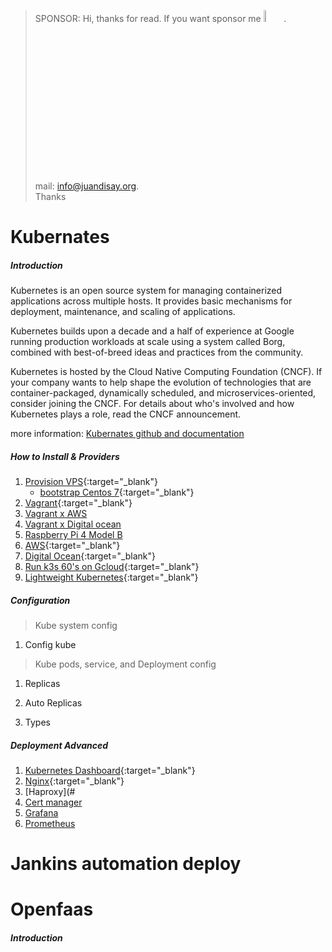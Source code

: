 >
> SPONSOR:
Hi, thanks for read.
If you want sponsor me <a href="https://www.paypal.me/juandisay" target="_blank"><img src="https://image.flaticon.com/icons/png/512/1462/1462232.png" width="7%"></a>. <br />
mail: info@juandisay.org. <br />
Thanks

# Kubernates

##### Introduction
Kubernetes is an open source system for managing containerized applications across multiple hosts. It provides basic mechanisms for deployment, maintenance, and scaling of applications.

Kubernetes builds upon a decade and a half of experience at Google running production workloads at scale using a system called Borg, combined with best-of-breed ideas and practices from the community.

Kubernetes is hosted by the Cloud Native Computing Foundation (CNCF). If your company wants to help shape the evolution of technologies that are container-packaged, dynamically scheduled, and microservices-oriented, consider joining the CNCF. For details about who's involved and how Kubernetes plays a role, read the CNCF announcement.

more information: [Kubernates github and documentation](https://github.com/kubernetes/kubernetes)

##### How to Install & Providers
1. [Provision VPS](https://github.com/juandisay/automation-server/tree/master/setup-kubernetes/ProvisionVPS){:target="_blank"}
   - [bootstrap Centos 7](https://raw.githubusercontent.com/juandisay/automation-server/master/setup-kubernetes/ProvisionVPS/centos7/deploys.sh){:target="_blank"}
2. [Vagrant](https://github.com/juandisay/automation-server/tree/master/setup-kubernetes/vagrant-setup){:target="_blank"}
3. [Vagrant x AWS](#)
4. [Vagrant x Digital ocean](#)
5. [Raspberry Pi 4 Model B](#)
6. [AWS](https://aws.amazon.com/kubernetes/){:target="_blank"}
7. [Digital Ocean](https://www.digitalocean.com/products/kubernetes/){:target="_blank"}
8. [Run k3s 60's on Gcloud](https://raw.githubusercontent.com/juandisay/automation-server/master/setup-kubernetes/gcloud60s/deploys.sh){:target="_blank"}
9. [Lightweight Kubernetes](https://k3s.io/){:target="_blank"}

##### Configuration
> Kube system config

1. Config kube

> Kube pods, service, and Deployment config

1. Replicas
2. Auto Replicas

3. Types
##### Deployment Advanced
1. [Kubernetes Dashboard](https://github.com/juandisay/automation-server/tree/master/Configuration/kubernetes-dashboard){:target="_blank"}
2. [Nginx](https://github.com/juandisay/automation-server/tree/master/Configuration/nginx){:target="_blank"}
3. [Haproxy](#
4. [Cert manager](#)
5. [Grafana](#)
6. [Prometheus](#)


# Jankins automation deploy



# Openfaas

##### Introduction
<!-- Coming soon -->


